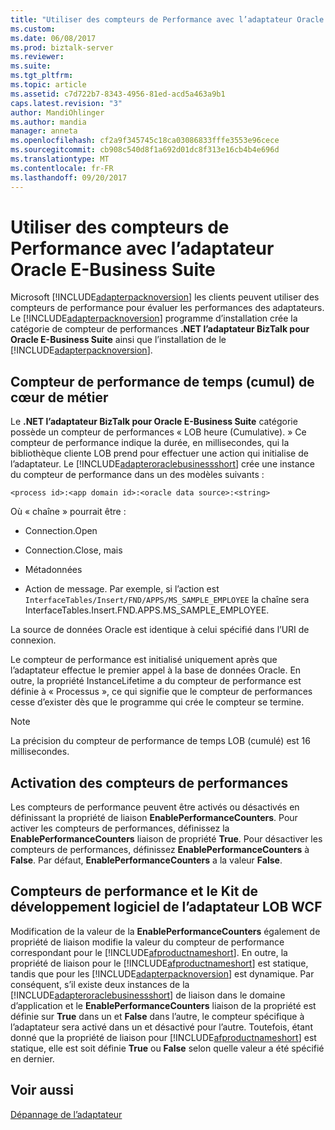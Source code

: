 ```yaml
---
title: "Utiliser des compteurs de Performance avec l’adaptateur Oracle E-Business Suite | Documents Microsoft"
ms.custom: 
ms.date: 06/08/2017
ms.prod: biztalk-server
ms.reviewer: 
ms.suite: 
ms.tgt_pltfrm: 
ms.topic: article
ms.assetid: c7d722b7-8343-4956-81ed-acd5a463a9b1
caps.latest.revision: "3"
author: MandiOhlinger
ms.author: mandia
manager: anneta
ms.openlocfilehash: cf2a9f345745c18ca03086833fffe3553e96cece
ms.sourcegitcommit: cb908c540d8f1a692d01dc8f313e16cb4b4e696d
ms.translationtype: MT
ms.contentlocale: fr-FR
ms.lasthandoff: 09/20/2017
---
```

# <a name="use-performance-counters-with-the-oracle-e-business-suite-adapter"></a>Utiliser des compteurs de Performance avec l’adaptateur Oracle E-Business Suite
Microsoft [!INCLUDE[adapterpacknoversion](../../includes/adapterpacknoversion-md.md)] les clients peuvent utiliser des compteurs de performance pour évaluer les performances des adaptateurs. Le [!INCLUDE[adapterpacknoversion](../../includes/adapterpacknoversion-md.md)] programme d’installation crée la catégorie de compteur de performances **.NET l’adaptateur BizTalk pour Oracle E-Business Suite** ainsi que l’installation de le [!INCLUDE[adapterpacknoversion](../../includes/adapterpacknoversion-md.md)].  
  
## <a name="lob-time-cumulative-performance-counter"></a>Compteur de performance de temps (cumul) de cœur de métier  
 Le **.NET l’adaptateur BizTalk pour Oracle E-Business Suite** catégorie possède un compteur de performances « LOB heure (Cumulative). » Ce compteur de performance indique la durée, en millisecondes, qui la bibliothèque cliente LOB prend pour effectuer une action qui initialise de l’adaptateur. Le [!INCLUDE[adapteroraclebusinessshort](../../includes/adapteroraclebusinessshort-md.md)] crée une instance du compteur de performance dans un des modèles suivants :  
  
```  
<process id>:<app domain id>:<oracle data source>:<string>  
```  
  
 Où « chaîne » pourrait être :  
  
-   Connection.Open  
  
-   Connection.Close, mais  
  
-   Métadonnées  
  
-   Action de message. Par exemple, si l’action est `InterfaceTables/Insert/FND/APPS/MS_SAMPLE_EMPLOYEE` la chaîne sera InterfaceTables.Insert.FND.APPS.MS_SAMPLE_EMPLOYEE.  
  
 La source de données Oracle est identique à celui spécifié dans l’URI de connexion.  
  
 Le compteur de performance est initialisé uniquement après que l’adaptateur effectue le premier appel à la base de données Oracle. En outre, la propriété InstanceLifetime a du compteur de performance est définie à « Processus », ce qui signifie que le compteur de performances cesse d’exister dès que le programme qui crée le compteur se termine. 
  
> [!NOTE]
>  La précision du compteur de performance de temps LOB (cumulé) est 16 millisecondes.  
  
## <a name="enabling-performance-counters"></a>Activation des compteurs de performances  
 Les compteurs de performance peuvent être activés ou désactivés en définissant la propriété de liaison **EnablePerformanceCounters**. Pour activer les compteurs de performances, définissez la **EnablePerformanceCounters** liaison de propriété **True**. Pour désactiver les compteurs de performances, définissez **EnablePerformanceCounters** à **False**. Par défaut, **EnablePerformanceCounters** a la valeur **False**.  
  
## <a name="performance-counters-and-the-wcf-lob-adapter-sdk"></a>Compteurs de performance et le Kit de développement logiciel de l’adaptateur LOB WCF  
 Modification de la valeur de la **EnablePerformanceCounters** également de propriété de liaison modifie la valeur du compteur de performance correspondant pour le [!INCLUDE[afproductnameshort](../../includes/afproductnameshort-md.md)]. En outre, la propriété de liaison pour le [!INCLUDE[afproductnameshort](../../includes/afproductnameshort-md.md)] est statique, tandis que pour les [!INCLUDE[adapterpacknoversion](../../includes/adapterpacknoversion-md.md)] est dynamique. Par conséquent, s’il existe deux instances de la [!INCLUDE[adapteroraclebusinessshort](../../includes/adapteroraclebusinessshort-md.md)] de liaison dans le domaine d’application et le **EnablePerformanceCounters** liaison de la propriété est définie sur **True** dans un et **False** dans l’autre, le compteur spécifique à l’adaptateur sera activé dans un et désactivé pour l’autre. Toutefois, étant donné que la propriété de liaison pour [!INCLUDE[afproductnameshort](../../includes/afproductnameshort-md.md)] est statique, elle est soit définie **True** ou **False** selon quelle valeur a été spécifié en dernier.  
  
## <a name="see-also"></a>Voir aussi  
[Dépannage de l’adaptateur](../../adapters-and-accelerators/adapter-oracle-ebs/troubleshooting-the-oracle-ebs-adapter.md)